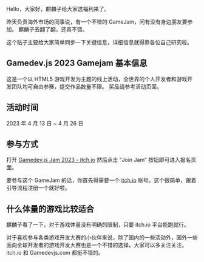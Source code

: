 
Hello，大家好，麒麟子给大家送福利来了。

昨天负责海外市场的同事说，有一个不错的 GameJam，问有没有身边朋友要参加。 麒麟子去翻了翻，还真不错。

这个贴子主要给大家简单同步一下关键信息，详细信息就得靠各位自己研究啦。

## Gamedev.js 2023 Gamejam 基本信息

这是一个以 HTML5 游戏开发为主题的线上活动，全世界的个人开发者和游戏开发团队均可自由参赛，提交作品数量不限。 奖品请参考活动页面。

## 活动时间

2023 年 4 月 13 日 ~ 4 月 26 日

## 参与方式

打开 [Gamedev.js Jam 2023 - itch.io](https://gamedevjs.com/jam/2023/) 然后点击 “Join Jam” 按钮即可进入报名页面。

要参与这个 GameJam 的话，你首先得需要一个 [itch.io](https://itch.io/) 账号。这个很简单，跟着引导流程注册一个就好啦。

## 什么体量的游戏比较适合

麒麟子看了一下，对于游戏体量没有明确的限制，只要 itch.io 平台能跑就行。

对于喜欢参与各类游戏开发大赛的小伙伴来说，除了国内的一些活动外，国外一些面向全球开发者的游戏开发大赛也是一个不错的选择，大家可以多关注关注。 itch.io 和 Gamedevjs.com 都挺不错的。